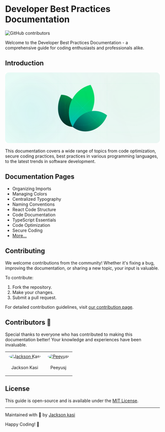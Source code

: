 # Developer Best Practices Documentation
<!-- ALL-CONTRIBUTORS-BADGE:START - Do not remove or modify this section -->
![GitHub contributors](https://img.shields.io/github/contributors/jacksonkasi1/docs?style=for-the-badge)
<!-- ALL-CONTRIBUTORS-BADGE:END -->

Welcome to the Developer Best Practices Documentation - a comprehensive guide for coding enthusiasts and professionals alike.

## Introduction
<a href="https://peacockindia.mintlify.app/introduction" target="_blank">
<picture>
  <!-- Dark mode image -->
  <source media="(prefers-color-scheme: dark)" srcset="./images/hero-dark.svg">

  <!-- Light mode image -->
  <source media="(prefers-color-scheme: light)" srcset="./images/hero-light.svg">

  <!-- Default image if no preference is detected -->
  <img alt="Developer Best Practices Documentation" src="./images/hero-dark.svg">
</picture>
</a>


This documentation covers a wide range of topics from code optimization, secure coding practices, best practices in various programming languages, to the latest trends in software development.

## Documentation Pages

- Organizing Imports
- Managing Colors
- Centralized Typography
- Naming Conventions
- React Code Structure
- Code Documentation
- TypeScript Essentials
- Code Optimization
- Secure Coding
- [More...](https://peacockindia.mintlify.app)

## Contributing

We welcome contributions from the community! Whether it's fixing a bug, improving the documentation, or sharing a new topic, your input is valuable.

To contribute:
1. Fork the repository.
2. Make your changes.
3. Submit a pull request.

For detailed contribution guidelines, visit [our contribution page](https://peacockindia.mintlify.app/development#your-contributions-are-valuable).


## Contributors 🌟

Special thanks to everyone who has contributed to making this documentation better! Your knowledge and experiences have been invaluable.

<!-- ALL-CONTRIBUTORS-LIST:START - Do not remove or modify this section -->
<!-- prettier-ignore-start -->
<!-- markdownlint-disable -->
<!-- markdownlint-restore -->
<!-- prettier-ignore-end -->
<!-- ALL-CONTRIBUTORS-LIST:END -->

<table style="border-spacing: 20px;">
  <tr>
    <td>
      <a href="https://github.com/jacksonkasi1/" target="_blank">
        <img src="https://avatars.githubusercontent.com/u/109948871?v=4" alt="Jackson Kasi" width="100" style="border-radius: 50%; margin: 5px;" />
      </a>
      <p style="text-align: center;">Jackson Kasi</p>
    </td>
    <td>
      <a href="https://github.com/Peeyusj" target="_blank">
        <img src="https://avatars.githubusercontent.com/u/110000004?v=4" alt="Peeyusj" width="100" style="border-radius: 50%; margin: 5px;" />
      </a>
      <p style="text-align: center;">Peeyusj</p>
    </td>
  </tr>
</table>

## License

This guide is open-source and is available under the [MIT License](LICENSE).

---

Maintained with 💙 by [Jackson kasi](https://github.com/jacksonkasi1)

Happy Coding! 🚀
